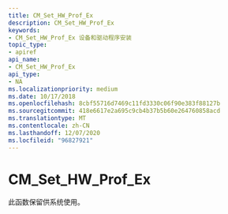 ```yaml
---
title: CM_Set_HW_Prof_Ex
description: CM_Set_HW_Prof_Ex
keywords:
- CM_Set_HW_Prof_Ex 设备和驱动程序安装
topic_type:
- apiref
api_name:
- CM_Set_HW_Prof_Ex
api_type:
- NA
ms.localizationpriority: medium
ms.date: 10/17/2018
ms.openlocfilehash: 8cbf55716d7469c11fd3330c06f90e383f88127b
ms.sourcegitcommit: 418e6617e2a695c9cb4b37b5b60e264760858acd
ms.translationtype: MT
ms.contentlocale: zh-CN
ms.lasthandoff: 12/07/2020
ms.locfileid: "96827921"
---
```

# <a name="cm_set_hw_prof_ex"></a>CM_Set_HW_Prof_Ex

此函数保留供系统使用。
